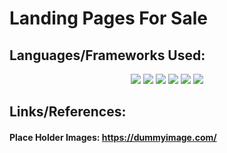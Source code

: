 <h1>Landing Pages For Sale</h1>

<h2>Languages/Frameworks Used:</h2>
<div align="center">
    <!--React-->
    <img src="https://img.shields.io/badge/react-%2320232a.svg?style=for-the-badge&logo=react&logoColor=%2361DAFB">
    <!--Bootstrap-->
    <img src="https://img.shields.io/badge/bootstrap-%23563D7C.svg?style=for-the-badge&logo=bootstrap&logoColor=white">
    <!--Javascript-->
    <img src="https://img.shields.io/badge/javascript-%23323330.svg?style=for-the-badge&logo=javascript&logoColor=%23F7DF1E">
    <!--Node.JS-->
    <img src="https://img.shields.io/badge/node.js-6DA55F?style=for-the-badge&logo=node.js&logoColor=white">
    <!--Express.JS-->
    <img src="https://img.shields.io/badge/express.js-%23404d59.svg?style=for-the-badge&logo=express&logoColor=%2361DAFB">
    <!--MYSQL-->
    <img src="https://img.shields.io/badge/mysql-%2300f.svg?style=for-the-badge&logo=mysql&logoColor=white">
</div>

<h2>Links/References:</h2>
<h4>Place Holder Images: <a href="https://dummyimage.com/"> https://dummyimage.com/ </a></h4>